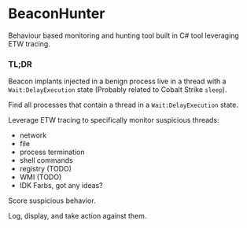 # BeaconHunter

Behaviour based monitoring and hunting tool built in C# tool leveraging ETW tracing.

### TL;DR
Beacon implants injected in a benign process live in a thread with a `Wait:DelayExecution` state (Probably related to Cobalt Strike `sleep`).

Find all processes that contain a thread in a `Wait:DelayExecution` state. 

Leverage ETW tracing to specifically monitor suspicious threads: 
  - network
  - file
  - process termination
  - shell commands
  - registry (TODO)
  - WMI (TODO)
  - IDK Farbs, got any ideas?

Score suspicious behavior.

Log, display, and take action against them.
  
  
        
